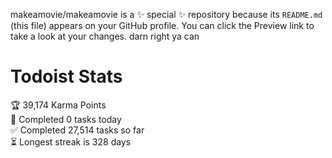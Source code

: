 makeamovie/makeamovie is a ✨ special ✨ repository because its `README.md` (this file) appears on your GitHub profile.
You can click the Preview link to take a look at your changes. darn right ya can

# Todoist Stats

<!-- TODO-IST:START -->
🏆  39,174 Karma Points           
🌸  Completed 0 tasks today           
✅  Completed 27,514 tasks so far           
⏳  Longest streak is 328 days
<!-- TODO-IST:END -->